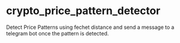 # crypto_price_pattern_detector
Detect Price Patterns using fechet distance and send a message to a telegram bot once the pattern is detected. 

